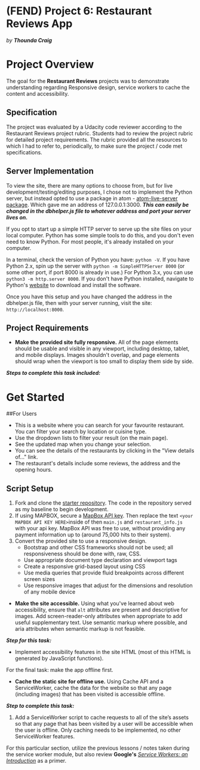 # (FEND) Project 6: Restaurant Reviews App
*by **Thounda Craig***

# Project Overview

The goal for the  **Restaurant Reviews**  projects was to demonstrate understanding regarding Responsive design, service workers to cache the content and accessibility.

## Specification

The project was evaluated by a Udacity code reviewer according to the Restaurant Reviews project rubric. Students had to review the project rubric for detailed project requirements. The rubric provided all the resources to which I had to refer to, periodically, to make sure the project / code met specifications.

## Server Implementation

To view the site, there are many options to choose from, but for live development/testing/editing purposes, I chose not to implement the Python server, but instead opted to use a package in atom - [atom-live-server package](https://atom.io/packages/atom-live-server).  Which gave me an address of 127.0.0.1:3000. ***This can easily be changed in the dbhelper.js file to whatever address and port your server lives on.***

If you opt to start up a simple HTTP server to serve up the site files on your local computer. Python has some simple tools to do this, and you don't even need to know Python. For most people, it's already installed on your computer.

In a terminal, check the version of Python you have: `python -V`. If you have Python 2.x, spin up the server with `python -m SimpleHTTPServer 8000` (or some other port, if port 8000 is already in use.) For Python 3.x, you can use `python3 -m http.server 8000`. If you don't have Python installed, navigate to Python's [website](https://www.python.org/) to download and install the software.

Once you have this setup and you have changed the address in the dbhelper.js file, then with your server running, visit the site: `http://localhost:8000`.

## Project Requirements

 - **Make the provided site fully responsive.**  All of the page elements should be usable and visible in any viewport, including desktop, tablet, and mobile displays. Images shouldn't overlap, and page elements should wrap when the viewport is too small to display them side by side.

***Steps to complete this task included:***

# Get Started

##For Users
- This is a website where you can search for your favourite restaurant. You can filter your search by location or cuisine type.
- Use the dropdown lists to filter your result (on the main page).
- See the updated map when you change your selection.
- You can see the details of the restaurants by clicking in the "View details of..." link.
- The restaurant's details include some reviews, the address and the opening hours.

## Script Setup

 1.  Fork and clone the  [starter repository](https://github.com/udacity/mws-restaurant-stage-1). The code in the repository served as my baseline to begin development.
2.  If using MAPBOX, secure a  [MapBox API key](https://www.mapbox.com/install/). Then replace the text  `<your MAPBOX API KEY HERE>`inside of then  `main.js` and `restaurant_info.js`  with your api key. MapBox API was free to use, without providing any payment information up to (around 75,000 hits to their system).
3.  Convert the provided site to use a responsive design.
    -  Bootstrap and other CSS frameworks should not be used; all responsiveness should be done with, raw, CSS.
    - Use appropriate document type declaration and viewport tags
    -  Create a responsive grid-based layout using CSS
    -  Use media queries that provide fluid breakpoints across different screen sizes
    -  Use responsive images that adjust for the dimensions and resolution of any mobile device

 - **Make the site accessible.**  Using what you've learned about web accessibility, ensure that  `alt`  attributes are present and descriptive for images. Add screen-reader-only attributes when appropriate to add useful supplementary text. Use semantic markup where possible, and aria attributes when semantic markup is not feasible.

***Step for this task:***
- Implement accessibility features in the site HTML (most of this HTML is generated by JavaScript functions).

For the final task: make the app offline first.

 - **Cache the static site for offline use.**  Using Cache API and a ServiceWorker, cache the data for the website so that any page  (including images) that has been visited is accessible offline.

***Step to complete this task:***
1.  Add a ServiceWorker script to cache requests to all of the site’s assets so that any page that has been visited by a user will be accessible when the user is offline. Only caching needs to be implemented, no other ServiceWorker features.

 For this particular section, utilize the previous lessons / notes taken during the service worker module, but also review   **Google's** *[Service Workers: an Introduction](https://developers.google.com/web/fundamentals/primers/service-workers/)* as a primer.
